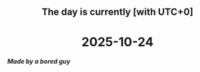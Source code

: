 <h2 align=center>The day is currently [with UTC+0]</h2>
<h1 align=center><!--TIME BEGIN-->2025-10-24<!--TIME END--></h1>
<h5>Made by a bored guy</h5>
